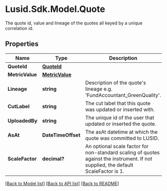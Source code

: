 # Lusid.Sdk.Model.Quote
The quote id, value and lineage of the quotes all keyed by a unique correlation id.

## Properties

Name | Type | Description | Notes
------------ | ------------- | ------------- | -------------
**QuoteId** | [**QuoteId**](QuoteId.md) |  | 
**MetricValue** | [**MetricValue**](MetricValue.md) |  | [optional] 
**Lineage** | **string** | Description of the quote&#39;s lineage e.g. &#39;FundAccountant_GreenQuality&#39;. | [optional] 
**CutLabel** | **string** | The cut label that this quote was updated or inserted with. | [optional] 
**UploadedBy** | **string** | The unique id of the user that updated or inserted the quote. | 
**AsAt** | **DateTimeOffset** | The asAt datetime at which the quote was committed to LUSID. | 
**ScaleFactor** | **decimal?** | An optional scale factor for non-standard scaling of quotes against the instrument. If not supplied, the default ScaleFactor is 1. | [optional] 

[[Back to Model list]](../README.md#documentation-for-models) [[Back to API list]](../README.md#documentation-for-api-endpoints) [[Back to README]](../README.md)

